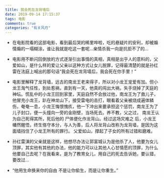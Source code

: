 ```yaml
---
title: 我会死在龙背墙后
date: 2019-09-14 17:15:37
tags: 电影
comments: true
categories: "有关风月"
---
```


* 在电影院看的这部电影，看到最后哭的稀里哗啦，吃的悬疑片的安利，却被煽情煽的一塌糊涂，谁让我就是吃这一套呢…亲情杀我一向是抗拒不了的…

* 电影用不断闪回倒放的方式逐渐引出事情的真相，真相是出乎人的意料的，父爱如山，是什么样的爱让父亲以这种方式让女儿脱罪，记得最清楚的就是孙红雷在法庭上喊出的那句话“我会死在龙背墙后，我会死在你手里！”

* 电影里解释了龙背墙，远古的南龙王老来得子，所以对小龙王宠爱有加。但小龙王淘气任性，到处惹祸，直到有一天，他真的闯出大祸，失手烧掉了天庭的神坛。慌乱中的小龙王回到家里，天庭自然不会放过他，南龙王为了救儿子，他冒充小龙王，趴在神龙山下，接受雷电的击打，眼看着父亲被烧成遍体鳞伤，奄奄一息，小龙王悔恨愧疚，他一下冲出来要承担这个惩罚，南龙王为了儿子封口，便一头撞向一旁的金刚壁，当场死去。养不教，父之过， 南龙王认为自己死得其所，死后他的 尸体便化作龙背山。经过这场灾难之 后，小龙王幡然醒悟，终生恪守本分，与人为善，后人将龙背山改称为龙背墙，是因为这面墙挡住了小龙王所有的罪行。 父爱如山，撑起了子女的所有过错和磨难。

* 孙红雷演的父亲就是这样，他想尽办法让郭富城认为是他杀了人，他要为女儿顶罪，其实他有其他的办法，他的能力可以让其他人心甘情愿的顶罪，为什么他要自己去呢？在我看来，是为了教育女儿，用自己的死去告诉她，要认错，要改过…

* “他用生命换来你的自由 不是让你偷生，而是让你重生。”

